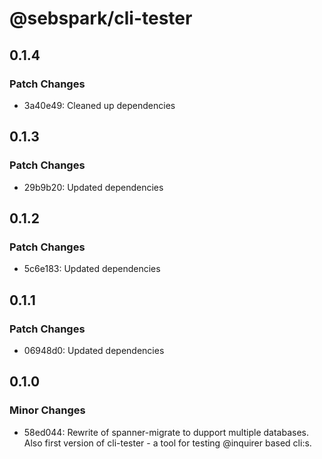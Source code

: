 # @sebspark/cli-tester

## 0.1.4

### Patch Changes

- 3a40e49: Cleaned up dependencies

## 0.1.3

### Patch Changes

- 29b9b20: Updated dependencies

## 0.1.2

### Patch Changes

- 5c6e183: Updated dependencies

## 0.1.1

### Patch Changes

- 06948d0: Updated dependencies

## 0.1.0

### Minor Changes

- 58ed044: Rewrite of spanner-migrate to dupport multiple databases. Also first version of cli-tester - a tool for testing @inquirer based cli:s.
